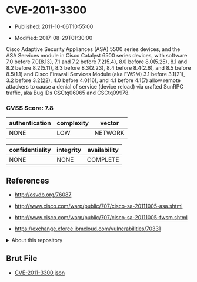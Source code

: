 # CVE-2011-3300

- Published: 2011-10-06T10:55:00

- Modified: 2017-08-29T01:30:00

Cisco Adaptive Security Appliances (ASA) 5500 series devices, and the ASA Services module in Cisco Catalyst 6500 series devices, with software 7.0 before 7.0(8.13), 7.1 and 7.2 before 7.2(5.4), 8.0 before 8.0(5.25), 8.1 and 8.2 before 8.2(5.11), 8.3 before 8.3(2.23), 8.4 before 8.4(2.6), and 8.5 before 8.5(1.1) and Cisco Firewall Services Module (aka FWSM) 3.1 before 3.1(21), 3.2 before 3.2(22), 4.0 before 4.0(16), and 4.1 before 4.1(7) allow remote attackers to cause a denial of service (device reload) via crafted SunRPC traffic, aka Bug IDs CSCtq06065 and CSCtq09978.

### CVSS Score: **7.8**

| authentication | complexity | vector |
| --- | --- | --- |
| NONE | LOW | NETWORK |

| confidentiality | integrity | availability |
| --- | --- | --- |
| NONE | NONE | COMPLETE |

## References

* http://osvdb.org/76087

* http://www.cisco.com/warp/public/707/cisco-sa-20111005-asa.shtml

* http://www.cisco.com/warp/public/707/cisco-sa-20111005-fwsm.shtml

* https://exchange.xforce.ibmcloud.com/vulnerabilities/70331

<details>
<summary>About this repository</summary> 

  This repository is part of the project [Live Hack CVE](https://github.com/Live-Hack-CVE). Main website can be found [www.live-hack.org](https://www.live-hack.org) 
  
  Made by [Sn0wAlice](https://github.com/Sn0wAlice) for the people that care about security and need to have a feed of the latest CVEs. Hope you enjoy it, don't forget to star the repo and follow me on [Twitter](https://twitter.com/Sn0wAlice) and [Github](https://github.com/Sn0wAlice). And that is my [personnal website](https://www.alice-snow.me/)

  - [Home Page](https://github.com/Live-Hack-CVE)
  - [Framework](https://github.com/Live-Hack-CVE/cve-framework)
  - [CVE database](https://github.com/Live-Hack-CVE/full_database)
  - [Changelog](https://github.com/Live-Hack-CVE/Changelog)
</details>

## Brut File

* [CVE-2011-3300.json](https://raw.githubusercontent.com/Live-Hack-CVE/full_database/main/cves/2011/CVE-2011-3300.json)

